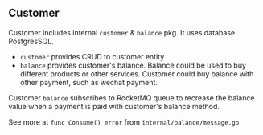 ## Customer
Customer includes internal `customer` & `balance` pkg. It uses database PostgresSQL.

- `customer` provides CRUD to customer entity
- `balance` provides customer's balance. Balance could be used to buy different products or other services. Customer could buy balance with other payment, such as wechat payment.

Customer `balance` subscribes to RocketMQ queue to recrease the balance value when a payment is paid with customer's balance method.

See more at `func Consume() error` from `internal/balance/message.go`.

